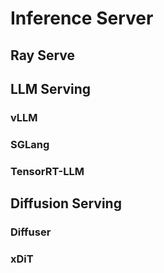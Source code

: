 # Inference Server

## Ray Serve

## LLM Serving

### vLLM

### SGLang

### TensorRT-LLM

## Diffusion Serving

### Diffuser

### xDiT